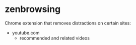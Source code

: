 # zenbrowsing
Chrome extension that removes distractions on certain sites:
- youtube.com
	- recommended and related videos
